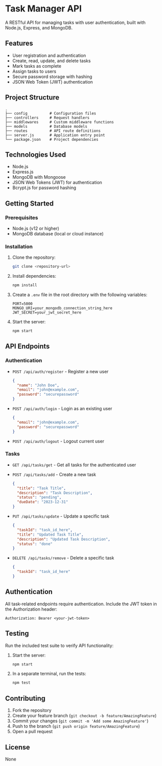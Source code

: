 # Task Manager API

A RESTful API for managing tasks with user authentication, built with Node.js, Express, and MongoDB.

## Features

- User registration and authentication
- Create, read, update, and delete tasks
- Mark tasks as complete
- Assign tasks to users
- Secure password storage with hashing
- JSON Web Token (JWT) authentication

## Project Structure

```
.
├── config          # Configuration files
├── controllers     # Request handlers
├── middlewares     # Custom middleware functions
├── models          # Database models
├── routes          # API route definitions
├── server.js       # Application entry point
└── package.json    # Project dependencies
```

## Technologies Used

- Node.js
- Express.js
- MongoDB with Mongoose
- JSON Web Tokens (JWT) for authentication
- Bcrypt.js for password hashing

## Getting Started

### Prerequisites

- Node.js (v12 or higher)
- MongoDB database (local or cloud instance)

### Installation

1. Clone the repository:
   ```bash
   git clone <repository-url>
   ```

2. Install dependencies:
   ```bash
   npm install
   ```

3. Create a `.env` file in the root directory with the following variables:
   ```
   PORT=5000
   MONGO_URI=your_mongodb_connection_string_here
   JWT_SECRET=your_jwt_secret_here
   ```

4. Start the server:
   ```bash
   npm start
   ```

## API Endpoints

### Authentication

- `POST /api/auth/register` - Register a new user
  ```json
  {
    "name": "John Doe",
    "email": "john@example.com",
    "password": "securepassword"
  }
  ```

- `POST /api/auth/login` - Login as an existing user
  ```json
  {
    "email": "john@example.com",
    "password": "securepassword"
  }
  ```

- `POST /api/auth/logout` - Logout current user

### Tasks

- `GET /api/tasks/get` - Get all tasks for the authenticated user

- `POST /api/tasks/add` - Create a new task
  ```json
  {
    "title": "Task Title",
    "description": "Task Description",
    "status": "pending",
    "dueDate": "2023-12-31"
  }
  ```

- `PUT /api/tasks/update` - Update a specific task
  ```json
  {
    "taskId": "task_id_here",
    "title": "Updated Task Title",
    "description": "Updated Task Description",
    "status": "done"
  }
  ```

- `DELETE /api/tasks/remove` - Delete a specific task
  ```json
  {
    "taskId": "task_id_here"
  }
  ```

## Authentication

All task-related endpoints require authentication. Include the JWT token in the Authorization header:

```
Authorization: Bearer <your-jwt-token>
```

## Testing

Run the included test suite to verify API functionality:

1. Start the server:
   ```bash
   npm start
   ```

2. In a separate terminal, run the tests:
   ```bash
   npm test
   ```

## Contributing

1. Fork the repository
2. Create your feature branch (`git checkout -b feature/AmazingFeature`)
3. Commit your changes (`git commit -m 'Add some AmazingFeature'`)
4. Push to the branch (`git push origin feature/AmazingFeature`)
5. Open a pull request

## License

None
